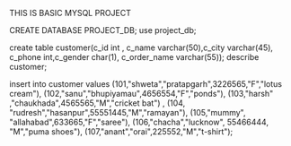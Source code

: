 THIS IS BASIC MYSQL PROJECT 










CREATE DATABASE PROJECT_DB; 
use project_db;

create table customer(c_id int , c_name varchar(50),c_city varchar(45), c_phone int,c_gender char(1),
c_order_name varchar(55));
describe customer;

insert into customer 
values
 (101,"shweta","pratapgarh",3226565,"F","lotus cream"),
(102,"sanu","bhupiyamau",4656554,"F","ponds"),
(103,"harsh" ,"chaukhada",4565565,"M","cricket bat") ,
(104, "rudresh","hasanpur",55551445,"M","ramayan"),
(105,"mummy", "allahabad",633665,"F","saree"),
(106,"chacha","lucknow", 55466444, "M","puma shoes"),
(107,"anant","orai",225552,"M","t-shirt");
